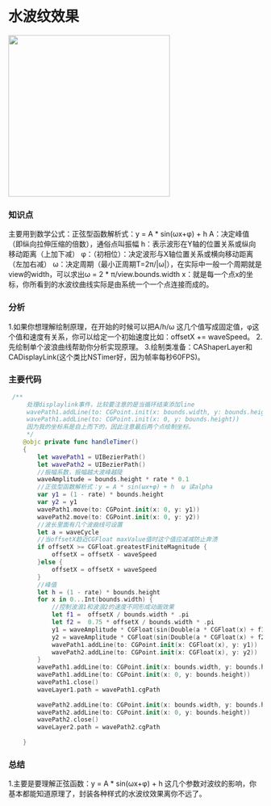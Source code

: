 # 水波纹效果

<img src="https://raw.github.com/LeeFengHY/LLWave/master/LLWave/水波纹.png" width="320">

### 知识点

主要用到数学公式：正弦型函数解析式：y = A * sin(ωx+φ) + h
A：决定峰值（即纵向拉伸压缩的倍数），通俗点叫振幅
h：表示波形在Y轴的位置关系或纵向移动距离（上加下减）
φ：（初相位）：决定波形与X轴位置关系或横向移动距离（左加右减）
ω：决定周期（最小正周期T=2π/|ω|），在实际中一般一个周期就是view的width，可以求出ω = 2 * π/view.bounds.width
x：就是每一个点x的坐标，你所看到的水波纹曲线实际是由系统一个一个点连接而成的。


### 分析
1.如果你想理解绘制原理，在开始的时候可以把A/h/ω 这几个值写成固定值，φ这个值和速度有关系，你可以给定一个初始速度比如：offsetX += waveSpeed。
2.先绘制单个波浪曲线帮助你分析实现原理。
3.绘制类准备：CAShaperLayer和CADisplayLink(这个类比NSTimer好，因为帧率每秒60FPS)。

### 主要代码

```swift
 /**
     处理displaylink事件，比较要注意的是当循环结束添加line
     wavePath1.addLine(to: CGPoint.init(x: bounds.width, y: bounds.height))
     wavePath1.addLine(to: CGPoint.init(x: 0, y: bounds.height))
     因为我的坐标系是自上而下的，因此注意最后两个点绘制坐标。
     */
    @objc private func handleTimer()
    {
        let wavePath1 = UIBezierPath()
        let wavePath2 = UIBezierPath()
        //振幅系数，振幅越大波峰越陡
        waveAmplitude = bounds.height * rate * 0.1
        //正弦型函数解析式：y = A * sin(ωx+φ) + h  ω 读alpha
        var y1 = (1 - rate) * bounds.height
        var y2 = y1
        wavePath1.move(to: CGPoint.init(x: 0, y: y1))
        wavePath2.move(to: CGPoint.init(x: 0, y: y2))
        //波长里面有几个波曲线可设置
        let a = waveCycle
        //当offsetX趋近CGFloat maxValue值时这个值应减减防止奔溃
        if offsetX >= CGFloat.greatestFiniteMagnitude {
            offsetX = offsetX - waveSpeed
        }else {
            offsetX = offsetX + waveSpeed
        }
        //峰值
        let h = (1 - rate) * bounds.height
        for x in 0...Int(bounds.width) {
            //控制波浪1和波浪2的速度不同形成动画效果
            let f1 =  offsetX / bounds.width * .pi
            let f2 =  0.75 * offsetX / bounds.width * .pi
            y1 = waveAmplitude * CGFloat(sin(Double(a * CGFloat(x) + f1))) + (h - 10)
            y2 = waveAmplitude * CGFloat(sin(Double(a * CGFloat(x) + f2))) + h
            wavePath1.addLine(to: CGPoint.init(x: CGFloat(x), y: y1))
            wavePath2.addLine(to: CGPoint.init(x: CGFloat(x), y: y2))
        }
        wavePath1.addLine(to: CGPoint.init(x: bounds.width, y: bounds.height))
        wavePath1.addLine(to: CGPoint.init(x: 0, y: bounds.height))
        wavePath1.close()
        waveLayer1.path = wavePath1.cgPath
        
        wavePath2.addLine(to: CGPoint.init(x: bounds.width, y: bounds.height))
        wavePath2.addLine(to: CGPoint.init(x: 0, y: bounds.height))
        wavePath2.close()
        waveLayer2.path = wavePath2.cgPath
        
    }
```
### 总结
1.主要是要理解正弦函数：y = A * sin(ωx+φ) + h 这几个参数对波纹的影响，你基本都能知道原理了，封装各种样式的水波纹效果离你不远了。
